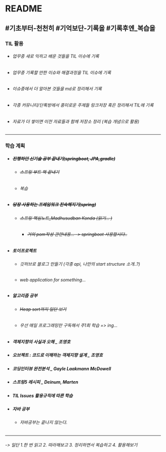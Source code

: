 # README

## #기초부터-천천히 #기억보단-기록을 #기록후엔_복습을



### TIL 활용

- ###### 업무중 새로 익히고 배운 것들을 TIL 이슈에 기록

- ###### 업무중 기록할 만한 이슈와 해결과정을 TIL 이슈에 기록

- ###### 이슈중에서 더 알아본 것들을 md로 정리해서 기록

- ###### 각종 커뮤니티/단톡방에서 흥미로운 주제들 링크저장 혹은 정리해서 TIL에 기록

- ###### 자료가 더 쌓이면 이전 자료들과 함께 저장소 정리 (복습 개념으로 활용)  

----



### 학습 계획

- ##### ~~진행하던 신기술 공부 끝내기(springboot, JPA,gradle)~~

  - ###### ~~스프링 부트 책 끝내기~~

  - ###### 복습

- ##### ~~당장 사용하는 프레임워크 친숙해지기(spring)~~

  - ###### ~~스프링 핵심노트_Madhusudban Konda (읽기... )~~

    - ###### ~~거의 pom작성 관련내용... -> springboot 사용합시다..~~ 

- ##### 토이프로젝트

  - ###### 깃허브로 블로그 만들기 (각종 api, 나만의 start structure 소개..?)

  - ###### web application for something... 
  
- ##### 알고리즘 공부

  - ###### ~~Heap sort까지 일단 보기~~
  
  - ###### 우선 매일 프로그래밍만 구독해서 주1회 학습 => ing...
  
- ##### 객체지향의 사실과 오해 _ 조영호

- ##### 오브젝트 : 코드로 이해하는 객체지향 설계  _ 조영호

- ##### 코딩인터뷰 완전분석 _ Gayle Laakmann McDowell

- ##### 스프링5 레시피 _ Deinum, Marten

  
  
- ##### TIL Issues 활용규칙에 따른 학습

- ##### 자바 공부

  - ###### 자바공부는 끝나지 않는다. 

  
  
  

---





######  -> 일단 1.한 번 읽고 2. 따라해보고 3. 정리하면서 복습하고 4. 활용해보기



